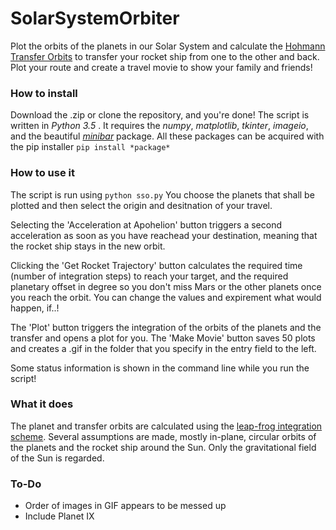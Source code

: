 # SolarSystemOrbiter
Plot the orbits of the planets in our Solar System and calculate the [Hohmann Transfer Orbits](https://en.wikipedia.org/wiki/Hohmann_transfer_orbit) to transfer your rocket ship from one to the other and back. Plot your route and create a travel movie to show your family and friends!

### How to install
Download the .zip or clone the repository, and you're done! 
The script is written in *Python 3.5* . It requires the *numpy*, *matplotlib*, *tkinter*, *imageio*, and the beautiful [*minibar*](https://github.com/canassa/minibar) package. All these packages can be acquired with the pip installer
`pip install *package*`

### How to use it

The script is run using
`python sso.py`
You choose the planets that shall be plotted and then select the origin and desitnation of your travel.

Selecting the 'Acceleration at Apohelion' button triggers a second acceleration as soon as you have reachead your destination, meaning that the rocket ship stays in the new orbit. 

Clicking the 'Get Rocket Trajectory' button calculates the required time (number of integration steps) to reach your target, and the required planetary offset in degree so you don't miss Mars or the other planets once you reach the orbit. You can change the values and expirement what would happen, if..!

The 'Plot' button triggers the integration of the orbits of the planets and the transfer and opens a plot for you. The 'Make Movie' button saves 50 plots and creates a .gif in the folder that you specify in the entry field to the left.

Some status information is shown in the command line while you run the script!

### What it does
The planet and transfer orbits are calculated using the [leap-frog integration scheme](https://en.wikipedia.org/wiki/Leapfrog_integration). Several assumptions are made, mostly in-plane, circular orbits of the planets and the rocket ship around the Sun. Only the gravitational field of the Sun is regarded.

### To-Do
* Order of images in GIF appears to be messed up
* Include Planet IX 